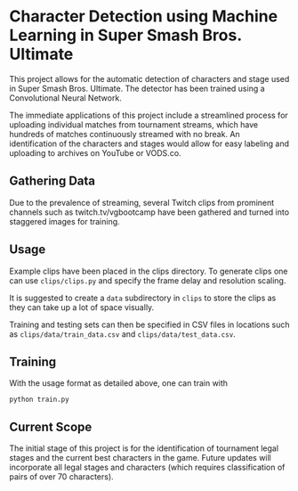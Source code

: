 # Character Detection using Machine Learning in Super Smash Bros. Ultimate

This project allows for the automatic detection of characters and stage used in Super Smash Bros. Ultimate. The detector has been trained using a Convolutional Neural Network. 

The immediate applications of this project include a streamlined process for uploading individual matches from tournament streams, which have hundreds of matches continuously streamed with no break. An identification of the characters and stages would allow for easy labeling and uploading to archives on YouTube or VODS.co.

## Gathering Data

Due to the prevalence of streaming, several Twitch clips from prominent channels such as twitch.tv/vgbootcamp have been gathered and turned into staggered images for training. 

## Usage

Example clips have been placed in the clips directory. To generate clips one can use `clips/clips.py` and specify the frame delay and resolution scaling. 

It is suggested to create a `data` subdirectory in `clips` to store the clips as they can take up a lot of space visually.

Training and testing sets can then be specified in CSV files in locations such as `clips/data/train_data.csv` and `clips/data/test_data.csv`. 

## Training

With the usage format as detailed above, one can train with 
```
python train.py
```

## Current Scope

The initial stage of this project is for the identification of tournament legal stages and the current best characters in the game. Future updates will incorporate all legal stages and characters (which requires classification of pairs of over 70 characters). 

